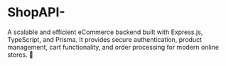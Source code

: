 # ShopAPI-
A scalable and efficient eCommerce backend built with Express.js, TypeScript, and Prisma. It provides secure authentication, product management, cart functionality, and order processing for modern online stores. 🚀
